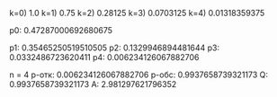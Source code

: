k=0) 1.0
k=1) 0.75
k=2) 0.28125
k=3) 0.0703125
k=4) 0.01318359375

p0: 0.47287000692680675 

p1: 0.35465250519510505
p2: 0.1329946894481644
p3: 0.0332486723620411
p4: 0.006234126067882706

n = 4
p-отк: 0.006234126067882706
p-обс: 0.9937658739321173
Q: 0.9937658739321173
A: 2.981297621796352
